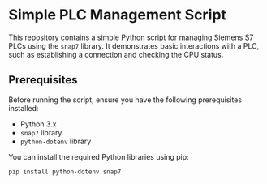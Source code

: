 # Simple PLC Management Script

This repository contains a simple Python script for managing Siemens S7 PLCs using the `snap7` library. It demonstrates basic interactions with a PLC, such as establishing a connection and checking the CPU status.

## Prerequisites

Before running the script, ensure you have the following prerequisites installed:

- Python 3.x
- `snap7` library
- `python-dotenv` library

You can install the required Python libraries using pip:

```bash
pip install python-dotenv snap7

